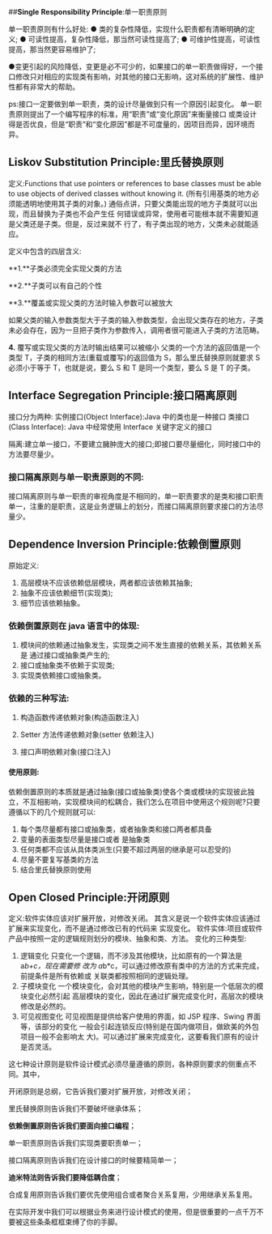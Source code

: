 ##**Single** **Responsibility Principle**:单一职责原则 

单一职责原则有什么好处:
 ● 类的复杂性降低，实现什么职责都有清晰明确的定义;
 ● 可读性提高，复杂性降低，那当然可读性提高了;
 ● 可维护性提高，可读性提高，那当然更容易维护了; 

 ●变更引起的风险降低，变更是必不可少的，如果接口的单一职责做得好，一个接 口修改只对相应的实现类有影响，对其他的接口无影响，这对系统的扩展性、维护 性都有非常大的帮助。 

ps:接口一定要做到单一职责，类的设计尽量做到只有一个原因引起变化。 单一职责原则提出了一个编写程序的标准，用“职责”或“变化原因”来衡量接口 或类设计得是否优良，但是“职责”和“变化原因”都是不可度量的，因项目而异，因环境而异。 



## Liskov Substitution Principle:里氏替换原则 

定义:Functions that use pointers or references to base classes must be able to use objects of derived classes without knowing it. (所有引用基类的地方必须能透明地使用其子类的对象。) 通俗点讲，只要父类能出现的地方子类就可以出现，而且替换为子类也不会产生任 何错误或异常，使用者可能根本就不需要知道是父类还是子类。但是，反过来就不 行了，有子类出现的地方，父类未必就能适应。 

定义中包含的四层含义: 

**1.**子类必须完全实现父类的方法

**2.**子类可以有自己的个性

**3.**覆盖或实现父类的方法时输入参数可以被放大 

  如果父类的输入参数类型大于子类的输入参数类型，会出现父类存在的地方，子类未必会存在，因为一旦把子类作为参数传入，调用者很可能进入子类的方法范畴。

**4.** 覆写或实现父类的方法时输出结果可以被缩小 父类的一个方法的返回值是一个类型 T，子类的相同方法(重载或覆写)的返回值为 S，那么里氏替换原则就要求 S 必须小于等于 T，也就是说，要么 S 和 T 是同一个类型，要么 S 是 T 的子类。



## Interface Segregation Principle:接口隔离原则 

接口分为两种:
 实例接口(Object Interface):Java 中的类也是一种接口
 类接口(Class Interface): Java 中经常使用 Interface 关键字定义的接口 

隔离:建立单一接口，不要建立臃肿庞大的接口;即接口要尽量细化，同时接口中的方法要尽量少。

### 接口隔离原则与单一职责原则的不同:

接口隔离原则与单一职责的审视角度是不相同的，单一职责要求的是类和接口职责单一，注重的是职责，这是业务逻辑上的划分，而接口隔离原则要求接口的方法尽量少。



## Dependence Inversion Principle:依赖倒置原则 

原始定义: 

1. 高层模块不应该依赖低层模块，两者都应该依赖其抽象;
2. 抽象不应该依赖细节(实现类);
3. 细节应该依赖抽象。

### 依赖倒置原则在 **java** 语言中的体现: 

1. 模块间的依赖通过抽象发生，实现类之间不发生直接的依赖关系，其依赖关系是 通过接口或抽象类产生的; 
2. 接口或抽象类不依赖于实现类;
3. 实现类依赖接口或抽象类。

### 依赖的三种写法:
1. 构造函数传递依赖对象(构造函数注入)

2. Setter 方法传递依赖对象(setter 依赖注入) 

3. 接口声明依赖对象(接口注入)

#### 使用原则: 
依赖倒置原则的本质就是通过抽象(接口或抽象类)使各个类或模块的实现彼此独立，不互相影响，实现模块间的松耦合，我们怎么在项目中使用这个规则呢?只要遵循以下的几个规则就可以: 

1. 每个类尽量都有接口或抽象类，或者抽象类和接口两者都具备 
2. 变量的表面类型尽量是接口或者 是抽象类 
3. 任何类都不应该从具体类派生(只要不超过两层的继承是可以忍受的) 
4. 尽量不要复写基类的方法
5. 结合里氏替换原则使用 



## Open **Closed Principle**:开闭原则 

定义:软件实体应该对扩展开放，对修改关闭。 其含义是说一个软件实体应该通过扩展来实现变化，而不是通过修改已有的代码来 实现变化。 软件实体:项目或软件产品中按照一定的逻辑规则划分的模块、抽象和类、方法。 变化的三种类型:

1. 逻辑变化
   只变化一个逻辑，而不涉及其他模块，比如原有的一个算法是 a*b+c，现在需要修 改为 a*b*c，可以通过修改原有类中的方法的方式来完成，前提条件是所有依赖或 关联类都按照相同的逻辑处理。
2. 子模块变化 一个模块变化，会对其他的模块产生影响，特别是一个低层次的模块变化必然引起 高层模块的变化，因此在通过扩展完成变化时，高层次的模块修改是必然的。 
3. 可见视图变化
    可见视图是提供给客户使用的界面，如 JSP 程序、Swing 界面等，该部分的变化 一般会引起连锁反应(特别是在国内做项目，做欧美的外包项目一般不会影响太 大)。可以通过扩展来完成变化，这要看我们原有的设计是否灵活。 



这七种设计原则是软件设计模式必须尽量遵循的原则，各种原则要求的侧重点不同。其中，

开闭原则是总纲，它告诉我们要对扩展开放，对修改关闭；

里氏替换原则告诉我们不要破坏继承体系；

**依赖倒置原则告诉我们要面向接口编程**；

单一职责原则告诉我们实现类要职责单一；

接口隔离原则告诉我们在设计接口的时候要精简单一；

**迪米特法则告诉我们要降低耦合度**；

合成复用原则告诉我们要优先使用组合或者聚合关系复用，少用继承关系复用。

在实际开发中我们可以根据业务来进行设计模式的使用，但是很重要的一点千万不要被这些条条框框束缚了你的手脚。